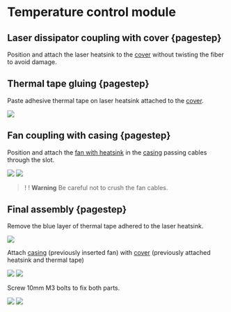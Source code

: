 [cover]: models/ventiladorb.stl "{previewpage}"
[casing]: models/ventiladort.stl "{previewpage}"

# Temperature control module

## Laser dissipator coupling with cover {pagestep}

Position and attach the laser heatsink to the [cover] without twisting the fiber to avoid damage.

## Thermal tape gluing {pagestep}

Paste adhesive thermal tape on laser heatsink attached to the [cover].

![](images/disipador-laser-cinta.jpg)

## Fan coupling with casing {pagestep}

Position and attach the [fan with heatsink](https://es.aliexpress.com/item/32406706193.html?srcSns=sns_Copy&spreadType=socialShare&bizType=ProductDetail&social_params=21260363990&aff_fcid=8f0909942d514555be594e64ddb2260f-1704293970899-09731-_msGmWnW&tt=MG&aff_fsk=_msGmWnW&aff_platform=default&sk=_msGmWnW&aff_trace_key=8f0909942d514555be594e64ddb2260f-1704293970899-09731-_msGmWnW&shareId=21260363990&businessType=ProductDetail&platform=AE&terminal_id=1c7dbf56fc6547ef8fa57d8207a07536&afSmartRedirect=y) in the [casing] passing cables through the slot.  

![](images/venti30.jpg)
![](images/ventilador.jpg)
  
>!
>! **Warning** Be careful not to crush the fan cables.

## Final assembly {pagestep}

Remove the blue layer of thermal tape adhered to the laser heatsink.

![](images/disipador-laser-cinta_1.jpg)

Attach [casing] (previously inserted fan) with [cover] (previously attached heatsink and thermal tape)

![](images/ensamble-ventilador-disipador-laser.jpg)
![](images/ensamble-ventilador-disipador-laser_1.jpg)

Screw 10mm M3 bolts to fix both parts.

![](images/ensamble-ventilador-disipador-laser_2.jpg)
![](images/ensamble-ventilador-disipador-laser_3.jpg)